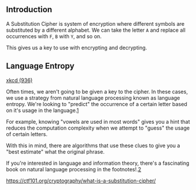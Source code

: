 ## Introduction

A Substitution Cipher is system of encryption where different symbols are substituted by a different alphabet. We can take the letter `A` and replace all occurrences with `F`, `B` with `Y`, and so on.

This gives us a key to use with encrypting and decrypting.

## Language Entropy

[xkcd (936)](https://xkcd.com/936/)

Often times, we aren't going to be given a key to the cipher. In these cases, we use a strategy from natural language processing known as language entropy. We're looking to "predict" the occurrence of a certain letter based on it's usage in the language.[1](https://ctf101.org/cryptography/what-is-a-substitution-cipher/#fn:1)

For example, knowing "vowels are used in most words" gives you a hint that reduces the computation complexity when we attempt to "guess" the usage of certain letters.

With this in mind, there are algorithms that use these clues to give you a "best estimate" what the original phrase.

If you're interested in language and information theory, there's a fascinating book on natural language processing in the footnotes!.[2](https://ctf101.org/cryptography/what-is-a-substitution-cipher/#fn:2)

https://ctf101.org/cryptography/what-is-a-substitution-cipher/